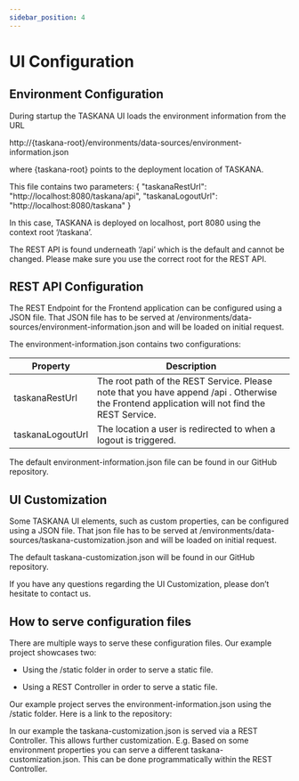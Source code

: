 ```yaml
---
sidebar_position: 4
---
```


# UI Configuration

## Environment Configuration

During startup the TASKANA UI loads the environment information from the URL 

http://{taskana-root}/environments/data-sources/environment-information.json

where {taskana-root} points to the deployment location of TASKANA.

This file contains two parameters:
{
	"taskanaRestUrl": "http://localhost:8080/taskana/api",
	"taskanaLogoutUrl": "http://localhost:8080/taskana"
}

In this case, TASKANA is deployed on localhost, port 8080 using the context root ‘/taskana’.

The REST API is found underneath ‘/api’ which is the default and cannot be changed. Please make sure you use the correct root for the REST API.


## REST API Configuration

The REST Endpoint for the Frontend application can be configured using a JSON file. That JSON file has to be served at /environments/data-sources/environment-information.json and will be loaded on initial request.

The environment-information.json contains two configurations:

| Property         | Description                                |
| -----------------|--------------------------------------------|
| taskanaRestUrl   |The root path of the REST Service. Please note that you have append  /api . Otherwise the Frontend application will not find the REST Service.
| taskanaLogoutUrl |The location a user is redirected to when a logout is triggered.

The default environment-information.json file can be found in our GitHub repository.

## UI Customization

Some TASKANA UI elements, such as custom properties, can be configured using a JSON file. That json file has to be served at /environments/data-sources/taskana-customization.json and will be loaded on initial request.

The default taskana-customization.json will be found in our GitHub repository. 

If you have any questions regarding the UI Customization, please don’t hesitate to contact us.

## How to serve configuration files

There are multiple ways to serve these configuration files. Our example project showcases two:

- Using the /static folder in order to serve a static file. 

- Using a REST Controller in order to serve a static file.

 

Our example project serves the environment-information.json using the /static folder. Here is a link to the repository: 


In our example the taskana-customization.json is served via a REST Controller. This allows further customization. E.g. Based on some environment properties you can serve a different taskana-customization.json. This can be done programmatically within the REST Controller.